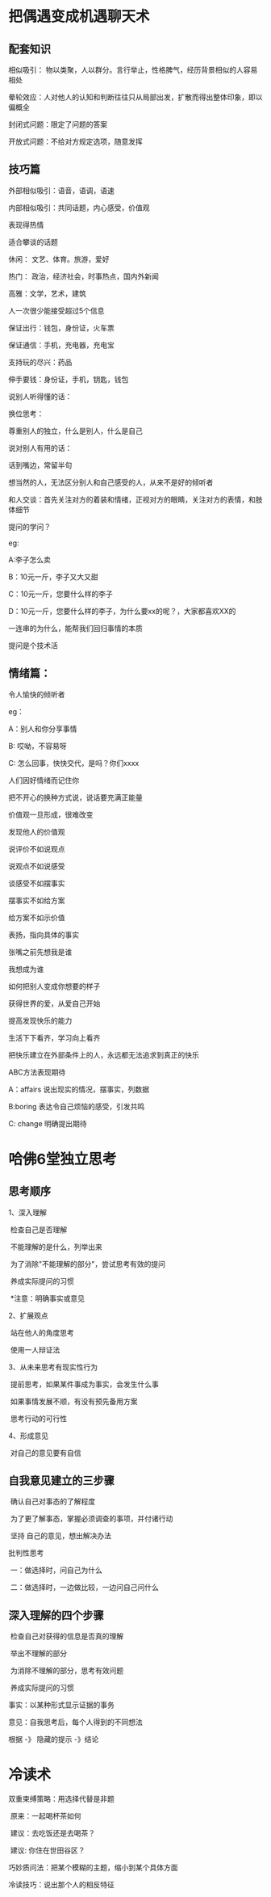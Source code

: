 # 把偶遇变成机遇聊天术

## 配套知识

相似吸引： 物以类聚，人以群分。言行举止，性格脾气，经历背景相似的人容易相处

晕轮效应：人对他人的认知和判断往往只从局部出发，扩散而得出整体印象，即以偏概全

封闭式问题：限定了问题的答案

开放式问题：不给对方规定选项，随意发挥



## 技巧篇

外部相似吸引：语音，语调，语速

内部相似吸引：共同话题，内心感受，价值观

表现得热情



适合攀谈的话题

休闲： 文艺、体育。旅游，爱好

热门： 政治，经济社会，时事热点，国内外新闻

高雅：文学，艺术，建筑



人一次很少能接受超过5个信息

保证出行：钱包，身份证，火车票

保证通信：手机，充电器，充电宝

支持玩的尽兴：药品

伸手要钱：身份证，手机，钥匙，钱包



说别人听得懂的话：

换位思考：

尊重别人的独立，什么是别人，什么是自己

说对别人有用的话：

话到嘴边，常留半句

想当然的人，无法区分别人和自己感受的人，从来不是好的倾听者

和人交谈：首先关注对方的着装和情绪，正视对方的眼睛，关注对方的表情，和肢体细节



提问的学问？

eg:

A:李子怎么卖

B：10元一斤，李子又大又甜

C：10元一斤，您要什么样的李子

D：10元一斤，您要什么样的李子，为什么要xx的呢？，大家都喜欢XX的



一连串的为什么，能帮我们回归事情的本质



提问是个技术活



## 情绪篇：

令人愉快的倾听者

eg：

A：别人和你分享事情

B: 哎呦，不容易呀

C: 怎么回事，快快交代，是吗？你们xxxx

人们因好情绪而记住你

把不开心的换种方式说，说话要充满正能量

价值观一旦形成，很难改变



发现他人的价值观



说评价不如说观点

说观点不如说感受

谈感受不如摆事实

摆事实不如给方案

给方案不如示价值



表扬，指向具体的事实

张嘴之前先想我是谁

我想成为谁

如何把别人变成你想要的样子

获得世界的爱，从爱自己开始



提高发现快乐的能力

生活下下看齐，学习向上看齐

把快乐建立在外部条件上的人，永远都无法追求到真正的快乐



ABC方法表现期待

A：affairs  说出现实的情况，摆事实，列数据 

B:boring  表达令自己烦恼的感受，引发共鸣

C: change 明确提出期待





# 哈佛6堂独立思考

## 思考顺序

1、深入理解

​	检查自己是否理解

​	不能理解的是什么，列举出来

​	为了消除"不能理解的部分"，尝试思考有效的提问

​	养成实际提问的习惯

​	*注意：明确事实或意见

2、扩展观点

​	站在他人的角度思考

​	使用一人辩证法

3、从未来思考有现实性行为

​	提前思考，如果某件事成为事实，会发生什么事

​	如果事情发展不顺，有没有预先备用方案

​	思考行动的可行性

4、形成意见

​	对自己的意见要有自信

## 自我意见建立的三步骤

​	确认自己对事态的了解程度

​	为了更了解事态，掌握必须调查的事项，并付诸行动

​	坚持 自己的意见，想出解决办法



批判性思考

​	一：做选择时，问自己为什么

​	二：做选择时，一边做比较，一边问自己问什么



## 深入理解的四个步骤

​	检查自己对获得的信息是否真的理解

​	举出不理解的部分

​	为消除不理解的部分，思考有效问题

​	养成实际提问的习惯



事实：以某种形式显示证据的事务

意见：自我思考后，每个人得到的不同想法





根据 -》 隐藏的提示 -》结论





# 冷读术

双重束缚策略：用选择代替是非题

​	原来：一起喝杯茶如何  

​	建议：去吃饭还是去喝茶？  

​	建议:  你住在世田谷区？  

巧妙质问法：把某个模糊的主题，缩小到某个具体方面

冷读技巧：说出那个人的相反特征

